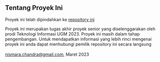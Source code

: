 ## Tentang Proyek Ini
Proyek ini telah dipindahkan ke [repository ini](https://github.com/anantapridya/Chatin)

Proyek ini merupakan tugas akhir proyek senior yang diselenggarakan oleh prodi Teknologi Informasi UGM 2023. Proyek ini masih dalam tahap pengembangan. Untuk mendapatkan informasi yang lebih rinci mengenai proyek ini anda dapat menhubungi pemilik repository ini secara langsung <br><br>
nismara.chandra@gmail.com, Maret 2023


